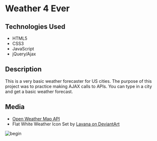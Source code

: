 <h1> Weather 4 Ever </h1>

<h2> Technologies Used </h2>
<ul>
<li> HTML5 </li>
<li> CSS3 </li>
<li> JavaScript </li>
<li> jQuery/Ajax </li>
</ul>

<h2> Description </h2>
<p> This is a very basic weather forecaster for US cities. The purpose of this project was to practice making AJAX calls to APIs. You can type in a city and get a basic weather forecast.</p>

<h2> Media </h2>
<ul>
<li> <a href = "http://openweathermap.org/api"> Open Weather Map API </a> </li>
<li> Flat White Weather Icon Set by <a href = "http://lavana.deviantart.com/art/Flat-Weather-Icons-32021664"> Lavana on DeviantArt</a></li>
</ul>

<img src= "http://i.imgur.com/qw82tAh.png?1" alt = "begin"> 
